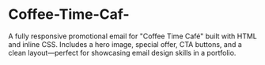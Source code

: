 # Coffee-Time-Caf-
A fully responsive promotional email for "Coffee Time Café" built with HTML and inline CSS. Includes a hero image, special offer, CTA buttons, and a clean layout—perfect for showcasing email design skills in a portfolio.
